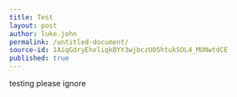 ```yaml
---
title: Test
layout: post
author: luke.john
permalink: /untitled-document/
source-id: 1AiqGdryEhxliqkBYY3wjbczU05htukSOL4_MUNwtdCE
published: true
---
```

testing please ignore


